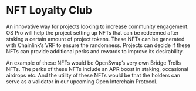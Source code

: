 # NFT Loyalty Club

An innovative way for projects looking to increase community engagement. OS Pro will help the project setting up NFTs that can be redeemed after staking a certain amount of project tokens. These NFTs can be generated with Chainlink’s VRF to ensure the randomness. Projects can decide if these NFTs can provide additional perks and rewards to improve its desirability.

An example of these NFTs would be OpenSwap’s very own Bridge Trolls NFTs. The perks of these NFTs include an APR boost in staking, occasional airdrops etc. And the utility of these NFTs would be that the holders can serve as a validator in our upcoming Open Interchain Protocol.
